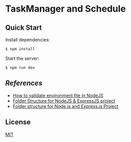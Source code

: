 # TaskManager and Schedule

## Quick Start

Install dependencies:

```console
$ npm install
```

Start the server:

```console
$ npm run dev
```

## *References*

- [How to validate environment file in NodeJS](https://dev.to/sukruozdemir/how-to-validate-environment-file-in-nodejs-m2m)
- [Folder Structure for NodeJS & ExpressJS project](https://dev.to/mr_ali3n/folder-structure-for-nodejs-expressjs-project-435l)
- [Folder structure for Node.js and Express.js Project](https://www.developerupdates.com/blog/folder-structure-for-nodejs-and-expressjs-project)

## License

[MIT](LICENSE)